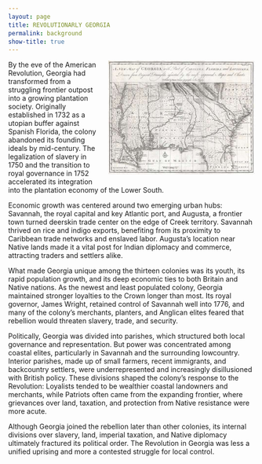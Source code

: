 ```yaml
---
layout: page
title: REVOLUTIONARLY GEORGIA
permalink: background
show-title: true
---
```


<p align="right">
    <img src="assets/img/Georgiamap1748.jpeg" alt="Descriptive alt text"
         style="float: right; margin: 0 0 1rem 1rem; width: 300px; height: auto;" />
<p>
By the eve of the American Revolution, Georgia had transformed from a struggling frontier outpost into a growing plantation society. Originally established in 1732 as a utopian buffer against Spanish Florida, the colony abandoned its founding ideals by mid-century. The legalization of slavery in 1750 and the transition to royal governance in 1752 accelerated its integration into the plantation economy of the Lower South.
  


Economic growth was centered around two emerging urban hubs: Savannah, the royal capital and key Atlantic port, and Augusta, a frontier town turned deerskin trade center on the edge of Creek territory. Savannah thrived on rice and indigo exports, benefiting from its proximity to Caribbean trade networks and enslaved labor. Augusta’s location near Native lands made it a vital post for Indian diplomacy and commerce, attracting traders and settlers alike.



What made Georgia unique among the thirteen colonies was its youth, its rapid population growth, and its deep economic ties to both Britain and Native nations. As the newest and least populated colony, Georgia maintained stronger loyalties to the Crown longer than most. Its royal governor, James Wright, retained control of Savannah well into 1776, and many of the colony’s merchants, planters, and Anglican elites feared that rebellion would threaten slavery, trade, and security.



Politically, Georgia was divided into parishes, which structured both local governance and representation. But power was concentrated among coastal elites, particularly in Savannah and the surrounding lowcountry. Interior parishes, made up of small farmers, recent immigrants, and backcountry settlers, were underrepresented and increasingly disillusioned with British policy. These divisions shaped the colony’s response to the Revolution: Loyalists tended to be wealthier coastal landowners and merchants, while Patriots often came from the expanding frontier, where grievances over land, taxation, and protection from Native resistance were more acute.



Although Georgia joined the rebellion later than other colonies, its internal divisions over slavery, land, imperial taxation, and Native diplomacy ultimately fractured its political order. The Revolution in Georgia was less a unified uprising and more a contested struggle for local control.

